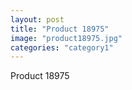 ```yaml
---
layout: post
title: "Product 18975"
image: "product18975.jpg"
categories: "category1"
---
```

Product 18975
